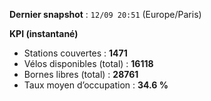 **Dernier snapshot** : `12/09 20:51` (Europe/Paris)

**KPI (instantané)**

- Stations couvertes : **1471**
- Vélos disponibles (total) : **16118**
- Bornes libres (total) : **28761**
- Taux moyen d’occupation : **34.6 %**
